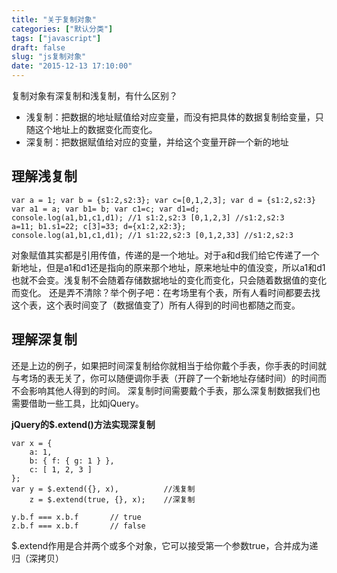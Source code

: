 ```yaml
---
title: "关于复制对象"
categories: ["默认分类"]
tags: ["javascript"]
draft: false
slug: "js复制对象"
date: "2015-12-13 17:10:00"
---
```


复制对象有深复制和浅复制，有什么区别？

 - 浅复制：把数据的地址赋值给对应变量，而没有把具体的数据复制给变量，只随这个地址上的数据变化而变化。
 - 深复制：把数据赋值给对应的变量，并给这个变量开辟一个新的地址

理解浅复制
-----

    var a = 1; var b = {s1:2,s2:3}; var c=[0,1,2,3]; var d = {s1:2,s2:3}
    var a1 = a; var b1= b; var c1=c; var d1=d;
    console.log(a1,b1,c1,d1); //1 s1:2,s2:3 [0,1,2,3] //s1:2,s2:3
    a=11; b1.s1=22; c[3]=33; d={x1:2,x2:3};
    console.log(a1,b1,c1,d1); //1 s1:22,s2:3 [0,1,2,33] //s1:2,s2:3

对象赋值其实都是引用传值，传递的是一个地址。对于a和d我们给它传递了一个新地址，但是a1和d1还是指向的原来那个地址，原来地址中的值没变，所以a1和d1也就不会变。浅复制不会随着存储数据地址的变化而变化，只会随着数据值的变化而变化。
还是弄不清除？举个例子吧：在考场里有个表，所有人看时间都要去找这个表，这个表时间变了（数据值变了）所有人得到的时间也都随之而变。

理解深复制
-----
还是上边的例子，如果把时间深复制给你就相当于给你戴个手表，你手表的时间就与考场的表无关了，你可以随便调你手表（开辟了一个新地址存储时间）的时间而不会影响其他人得到的时间。
深复制时间需要戴个手表，那么深复制数据我们也需要借助一些工具，比如jQuery。

**jQuery的$.extend()方法实现深复制**

    var x = {
        a: 1,
        b: { f: { g: 1 } },
        c: [ 1, 2, 3 ]
    };
    var y = $.extend({}, x),          //浅复制
        z = $.extend(true, {}, x);    //深复制
    
    y.b.f === x.b.f       // true
    z.b.f === x.b.f       // false

$.extend作用是合并两个或多个对象，它可以接受第一个参数true，合并成为递归（深拷贝）


